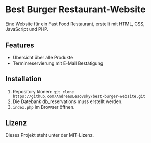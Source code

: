 # Best Burger Restaurant-Website

Eine Website für ein Fast Food Restaurant, erstellt mit HTML, CSS, JavaScript und PHP.

## Features
- Übersicht über alle Produkte
- Terminreservierung mit E-Mail Bestätigung

## Installation
1. Repository klonen: `git clone https://github.com/AndreasLesovsky/best-burger-website.git`
2. Die Datebank db_reservations muss erstellt werden.
3. `index.php` im Browser öffnen.

## Lizenz
Dieses Projekt steht unter der MIT-Lizenz.
